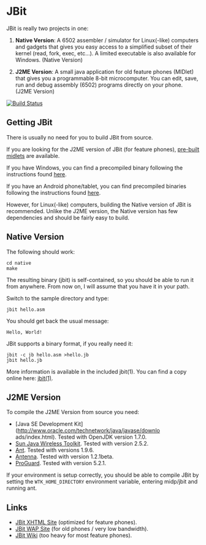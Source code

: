 JBit
====

JBit is really two projects in one:

1. **Native Version**: A 6502 assembler / simulator for Linux(-like) computers
and gadgets that gives you easy access to a simplified subset of their kernel
(read, fork, exec, etc...). A limited executable is also available for Windows.
(Native Version)

2. **J2ME Version**: A small java application for old feature phones (MIDlet)
that gives you a programmable 8-bit microcomputer. You can edit, save, run and
debug assembly (6502) programs directly on your phone. (J2ME Version) 

[![Build Status](https://api.travis-ci.org/efornara/jbit.svg?branch=master)](https://travis-ci.org/efornara/jbit/builds)

## Getting JBit

There is usually no need for you to build JBit from source.

If you are looking for the J2ME version of JBit (for feature phones),
[pre-built midlets](http://jbit.sourceforge.net/download.html)
are available.

If you have Windows, you can find a precompiled binary following the
instructions found
[here](https://github.com/efornara/jbit/wiki/Windows).

If you have an Android phone/tablet, you can find precompiled binaries
following the instructions found
[here](https://github.com/efornara/jbit/wiki/Android).

However, for Linux(-like) computers, building the Native version of JBit is
recommended. Unlike the J2ME version, the Native version has few dependencies
and should be fairly easy to build.

## Native Version

The following should work:

	cd native
	make

The resulting binary (jbit) is self-contained, so you should be able to
run it from anywhere.  From now on, I will assume that you have it in
your path.

Switch to the sample directory and type:

	jbit hello.asm

You should get back the usual message:

	Hello, World!

JBit supports a binary format, if you really need it:

	jbit -c jb hello.asm >hello.jb
	jbit hello.jb

More information is available in the included jbit(1).
You can find a copy online here:
[jbit(1)](http://efornara.github.io/jbit/jbit.1.html).

## J2ME Version

To compile the J2ME Version from source you need:

* [Java SE Development Kit](http://www.oracle.com/technetwork/java/javase/downlo
ads/index.html).
  Tested with OpenJDK version 1.7.0.
* [Sun Java Wireless Toolkit](http://www.oracle.com/technetwork/java/download-135801.html).
  Tested with version 2.5.2.
* [Ant](http://ant.apache.org/).
  Tested with versions 1.9.6.
* [Antenna](http://antenna.sourceforge.net/).
  Tested with version 1.2.1beta.
* [ProGuard](http://proguard.sourceforge.net/).
  Tested with version 5.2.1.

If your environment is setup correctly, you should be able to
compile JBit by setting the `WTK_HOME_DIRECTORY` environment variable,
entering midp/jbit and running ant.

## Links

* [JBit XHTML Site](http://jbit.sourceforge.net/)
  (optimized for feature phones).
* [JBit WAP Site](http://jbit.sourceforge.net/m)
  (for old phones / very low bandwidth).
* [JBit Wiki](https://github.com/efornara/jbit/wiki)
  (too heavy for most feature phones).
